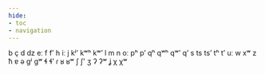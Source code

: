 ```yaml
---
hide:
- toc
- navigation
---
```

b
ç
d
dz
eː
f
fʼ
h
iː
j
kʲʼ
kʷʰ
kʷʼ
l
m
n
oː
pʰ
pʼ
qʰ
qʷʰ
qʷʼ
qʼ
s
ts
tsʼ
tʰ
tʼ
uː
w
xʷ
z
ħ
ɐ
ə
ɡʲ
ɡʷ
ɬ
ɬʼ
ɾ
ʁ
ʁʷ
ʃ
ʃʼ
ʒ
ʔ
ʔʷ
ʝ
χ
χʷ
